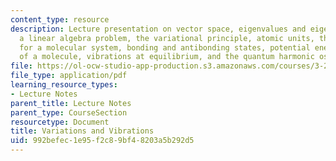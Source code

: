 ```yaml
---
content_type: resource
description: Lecture presentation on vector space, eigenvalues and eigenstates as
  a linear algebra problem, the variational principle, atomic units, the Hamiltonian
  for a molecular system, bonding and antibonding states, potential energy surface
  of a molecule, vibrations at equilibrium, and the quantum harmonic oscillator.
file: https://ol-ocw-studio-app-production.s3.amazonaws.com/courses/3-23-electrical-optical-and-magnetic-properties-of-materials-fall-2007/992befec1e95f2c89bf48203a5b292d5_clean6.pdf
file_type: application/pdf
learning_resource_types:
- Lecture Notes
parent_title: Lecture Notes
parent_type: CourseSection
resourcetype: Document
title: Variations and Vibrations
uid: 992befec-1e95-f2c8-9bf4-8203a5b292d5
---
```

